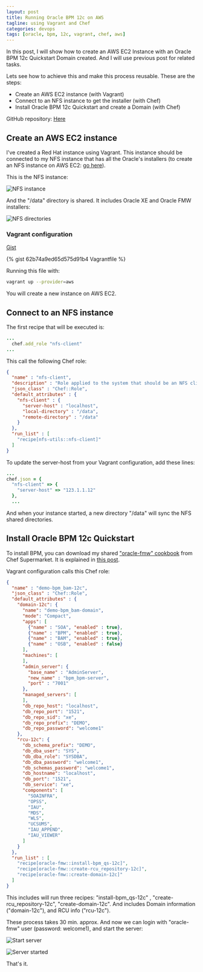 ```yaml
---
layout: post
title: Running Oracle BPM 12c on AWS
tagline: using Vagrant and Chef
categories: devops
tags: [oracle, bpm, 12c, vagrant, chef, aws]
---
```


In this post, I will show how to create an AWS EC2 Instance with an Oracle BPM 12c Quickstart Domain created. And I will use previous post for related tasks.

Lets see how to achieve this and make this process reusable. These are the steps:
- Create an AWS EC2 instance (with Vagrant)
- Connect to an NFS instance to get the installer (with Chef)
- Install Oracle BPM 12c Quickstart and create a Domain (with Chef)

GitHub repository: [Here](https://github.com/jeqo/oracle-bpm-12c-aws)

## Create an AWS EC2 instance

I've created a Red Hat instance using Vagrant. This instance should be connected to my NFS instance that has all the Oracle's installers (to create an NFS instance on AWS EC2: [go here](http://jeqo.github.io/blog/devops/create-nfs-instance-aws/)).

This is the NFS instance:

![NFS instance](https://github.com/jeqo/blog/raw/gh-pages/images/2014-12-11-run-bpm-12c-aws/2014-12-11_0836.png "NFS Instance")

And the "/data" directory is shared. It includes Oracle XE and Oracle FMW installers:

![NFS directories](https://github.com/jeqo/blog/raw/gh-pages/images/2014-12-11-run-bpm-12c-aws/2014-12-11_0841.png "NFS directories")

### Vagrant configuration

[Gist](https://gist.github.com/jeqo/62b74a9ed65d575d91b4)

{% gist 62b74a9ed65d575d91b4 Vagrantfile %}

Running this file with:

```bash
vagrant up --provider=aws
```

You will create a new instance on AWS EC2.

## Connect to an NFS instance

The first recipe that will be executed is:

```ruby
...
  chef.add_role "nfs-client"
...
```

This call the following Chef role:

```json
{
  "name" : "nfs-client",
  "description" : "Role applied to the system that should be an NFS client tools.",
  "json_class" : "Chef::Role",
  "default_attributes" : {
    "nfs-client" : {
      "server-host" : "localhost",
      "local-directory" : "/data",
      "remote-directory" : "/data"
    }
  },
  "run_list" : [
    "recipe[nfs-utils::nfs-client]"
  ]
}

```

To update the server-host from your Vagrant configuration, add these lines:

```ruby
...
chef.json = {
  "nfs-client" => {
    "server-host" => "123.1.1.12"
  },
  ...
```

And when your instance started, a new directory "/data" will sync the NFS shared directories.

## Install Oracle BPM 12c Quickstart

To install BPM, you can download my shared ["oracle-fmw" cookbook](https://supermarket.chef.io/cookbooks/oracle-fmw) from Chef Supermarket. It is explained in [this post](http://jeqo.github.io/blog/devops/chef-cookbook-oracle-fmw-12c/).

Vagrant configuration calls this Chef role:

```json
{
  "name" : "demo-bpm_bam-12c",
  "json_class" : "Chef::Role",
  "default_attributes" : {
    "domain-12c": {
      "name": "demo-bpm_bam-domain",
      "mode": "Compact",
      "apps": [
        {"name" : "SOA", "enabled" : true},
        {"name" : "BPM", "enabled" : true},
        {"name" : "BAM", "enabled" : true},
        {"name" : "OSB", "enabled" : false}
      ],
      "machines": [
      ],
      "admin_server": {
        "base_name" : "AdminServer",
        "new_name" : "bpm_bpm-server",
        "port" : "7001"
      },
      "managed_servers": [
      ],
      "db_repo_host": "localhost",
      "db_repo_port": "1521",
      "db_repo_sid": "xe",
      "db_repo_prefix": "DEMO",
      "db_repo_password": "welcome1"
    },
    "rcu-12c": {
      "db_schema_prefix": "DEMO",
      "db_dba_user": "SYS",
      "db_dba_role": "SYSDBA",
      "db_dba_password": "welcome1",
      "db_schemas_password": "welcome1",
      "db_hostname": "localhost",
      "db_port": "1521",
      "db_service": "xe",
      "components": [
        "SOAINFRA",
        "OPSS",
        "IAU",
        "MDS",
        "WLS",
        "UCSUMS",
        "IAU_APPEND",
        "IAU_VIEWER"
      ]
    }
  },
  "run_list" : [
    "recipe[oracle-fmw::install-bpm_qs-12c]",
    "recipe[oracle-fmw::create-rcu_repository-12c]",
    "recipe[oracle-fmw::create-domain-12c]"
  ]
}
```

This includes will run three recipes: "install-bpm_qs-12c" , "create-rcu_repository-12c", "create-domain-12c". And includes Domain information ("domain-12c"), and RCU info ("rcu-12c").

These process takes 30 min. approx. And now we can login with "oracle-fmw" user (password: welcome1), and start the server:

![Start server](https://github.com/jeqo/blog/raw/gh-pages/images/2014-12-11-run-bpm-12c-aws/2014-12-11_0930.png "Stating WebLogic Server")

![Server started](https://github.com/jeqo/blog/raw/gh-pages/images/2014-12-11-run-bpm-12c-aws/2014-12-11_0931.png "WebLogic Server with BPM started")

That's it.
